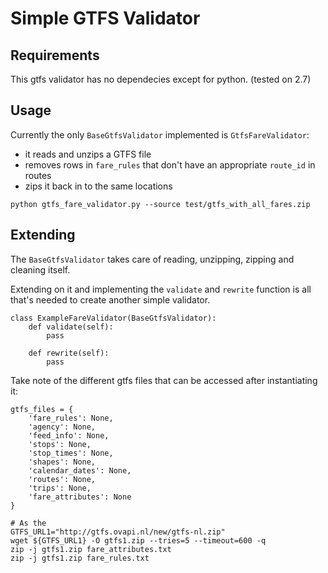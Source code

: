 # Simple GTFS Validator


## Requirements

This gtfs validator has no dependecies except for python. (tested on 2.7)

## Usage

Currently the only `BaseGtfsValidator` implemented is `GtfsFareValidator`:

- it reads and unzips a GTFS file
- removes rows in `fare_rules` that don't have an appropriate `route_id` in routes
- zips it back in to the same locations


```
python gtfs_fare_validator.py --source test/gtfs_with_all_fares.zip
```

## Extending

The `BaseGtfsValidator` takes care of reading, unzipping, zipping and cleaning itself.

Extending on it and implementing the `validate` and `rewrite` function is all that's needed to create another simple validator.

```
class ExampleFareValidator(BaseGtfsValidator):
    def validate(self):
        pass

    def rewrite(self):
        pass
```

Take note of the different gtfs files that can be accessed after instantiating it:

```
gtfs_files = {
    'fare_rules': None,
    'agency': None,
    'feed_info': None,
    'stops': None,
    'stop_times': None,
    'shapes': None,
    'calendar_dates': None,
    'routes': None,
    'trips': None,
    'fare_attributes': None
}
```


```
# As the
GTFS_URL1="http://gtfs.ovapi.nl/new/gtfs-nl.zip"
wget ${GTFS_URL1} -O gtfs1.zip --tries=5 --timeout=600 -q
zip -j gtfs1.zip fare_attributes.txt
zip -j gtfs1.zip fare_rules.txt
```